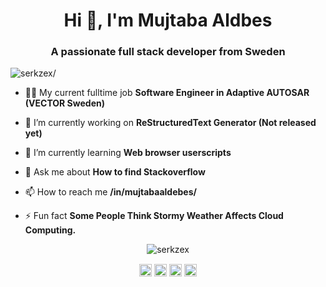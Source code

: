 <h1 align="center">Hi 👋, I'm Mujtaba Aldbes</h1>
<h3 align="center">A passionate full stack developer from Sweden</h3>
<p align="left"> <img src=https://komarev.com/ghpvc/?username=serkzex alt=serkzex/> </p>

- 👨‍💻 My current fulltime job **Software Engineer in Adaptive AUTOSAR (VECTOR Sweden)**

- 🔭 I’m currently working on **ReStructuredText Generator (Not released yet)**

- 🌱 I’m currently learning **Web browser userscripts**

- 💬 Ask me about **How to find Stackoverflow**

- 📫 How to reach me **/in/mujtabaaldebes/**

- ⚡ Fun fact **Some People Think Stormy Weather Affects Cloud Computing.**

<p align="center"> <img src=https://github-readme-stats.vercel.app/api?username=serkzex&show_icons=true alt=serkzex /> </p>

<p align="center">
<a href=https://codepen.io/serkzex target="blank"><img align="center" src=https://cdn.jsdelivr.net/npm/simple-icons@3.0.1/icons/codepen.svg alt="serkzex" height="20" width="20" /></a>
<a href=https://dev.to/serkzex target="blank"><img align="center" src=https://cdn.jsdelivr.net/npm/simple-icons@3.0.1/icons/dev-dot-to.svg alt="serkzex" height="20" width="20" /></a>
<a href=https://linkedin.com/in/mujtabaaldebes target="blank"><img align="center" src=https://cdn.jsdelivr.net/npm/simple-icons@3.0.1/icons/linkedin.svg alt="mujtabaaldebes" height="20" width="20" /></a>
<a href=https://stackoverflow.com/users/7544735/serkzex target="blank"><img align="center" src=https://cdn.jsdelivr.net/npm/simple-icons@3.0.1/icons/stackoverflow.svg alt="users/7544735/serkzex" height="20" width="20" /></a>
</p>
